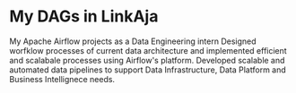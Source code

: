 # My DAGs in LinkAja
My Apache Airflow projects as a Data Engineering intern 
Designed worfklow processes of current data architecture and implemented efficient and scalabale processes using Airflow's platform.
Developed scalable and automated data pipelines to support Data Infrastructure, Data Platform and Business Intellignece needs.
